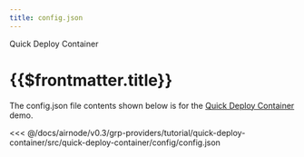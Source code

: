 ```yaml
---
title: config.json
---
```


<TitleSpan>Quick Deploy Container</TitleSpan>

# {{$frontmatter.title}}

The config.json file contents shown below is for the
[Quick Deploy Container](./) demo.

<!-- prettier-ignore -->
<<< @/docs/airnode/v0.3/grp-providers/tutorial/quick-deploy-container/src/quick-deploy-container/config/config.json
